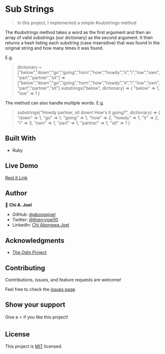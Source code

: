 # Sub Strings

> In this project, I implemented a simple #substrings method

The #substrings method takes a word as the first argument and then an array of valid substrings (our dictionary) as the second argument. It then returns a hash listing each substring (case insensitive) that was found in the original string and how many times it was found.

E.g.

  > dictionary = ["below","down","go","going","horn","how","howdy","it","i","low","own","part","partner","sit"]
  => ["below","down","go","going","horn","how","howdy","it","i","low","own","part","partner","sit"]
  > substrings("below", dictionary)
  => { "below" => 1, "low" => 1 }

The method can also handle multiple words. E.g.
  > substrings("Howdy partner, sit down! How's it going?", dictionary)
  => { "down" => 1, "go" => 1, "going" => 1, "how" => 2, "howdy" => 1, "it" => 2, "i" => 3, "own" => 1, "part" => 1, "partner" => 1, "sit" => 1 }

## Built With

- Ruby

## Live Demo

[Repl.it Link](https://repl.it/@abongsjoel/substrings#main.rb)


## Author

👤 **Chi A. Joel**

- GitHub: [@abongsjoel](https://github.com/abongsjoel)
- Twitter: [@thierryjoel10](https://twitter.com/ThierryJoel10)
- LinkedIn: [Chi Abongwa Joel](https://www.linkedin.com/in/chi-abongwa-joel-b4285a97/)


## Acknowledgments

- [The Odin Project](https://www.theodinproject.com)


## Contributing

Contributions, issues, and feature requests are welcome!

Feel free to check the [issues page](https://github.com/abongsjoel/sub-strings/issues).


## Show your support
Give a ⭐️ if you like this project!

## License
  <p>This project is <a href="../main/LICENSE">MIT</a> licensed.</p>
